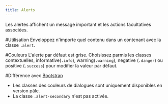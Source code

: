 ```yaml
---
title: Alerts
---
```


Les alertes affichent un message important et les actions facultatives associées.

#Utilisation
Enveloppez n'importe quel contenu dans un contenant avec la classe <code>.alert</code>.

#Couleurs 
L'alerte par défaut est grise. Choisissez parmis les classes contextuelles, informative(<code>.info</code>), warning(<code>.warning</code>), negative (<code>.danger</code>) ou positive (<code>.success</code>) pour modifier la valeur par défaut.

#Différence avec [Bootstrap](https://getbootstrap.com/docs/4.3/components/alerts/)

* Les classes des couleurs de dialogues sont uniquement disponibles en version pâle.
* La classe <code>.alert-secondary</code> n'est pas activée.